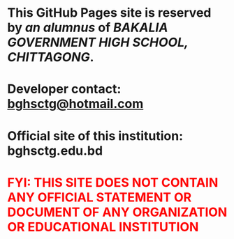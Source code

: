 # This GitHub Pages site is reserved by *an alumnus* of ***BAKALIA GOVERNMENT HIGH SCHOOL, CHITTAGONG***.
# Developer contact: bghsctg@hotmail.com
# Official site of this institution: **bghsctg.edu.bd**
# <span style="color: red;">FYI: THIS SITE DOES NOT CONTAIN ANY OFFICIAL STATEMENT OR DOCUMENT OF ANY ORGANIZATION OR EDUCATIONAL INSTITUTION</span>

